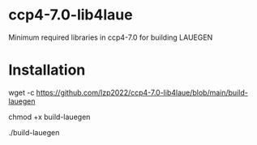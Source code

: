 # ccp4-7.0-lib4laue
Minimum required libraries in ccp4-7.0 for building LAUEGEN

# Installation
wget -c https://github.com/lzp2022/ccp4-7.0-lib4laue/blob/main/build-lauegen

chmod +x build-lauegen

./build-lauegen
